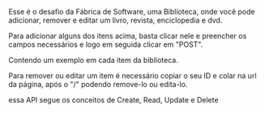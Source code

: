 Esse é o desafio da Fábrica de Software, uma Biblíoteca, onde você pode adicionar, remover e editar um livro, revista, enciclopedia e dvd.

Para adicionar alguns dos itens acima, basta clicar nele e preencher os campos necessários e logo em seguida clicar em "POST".

Contendo um exemplo em cada item da biblíoteca.

Para remover ou editar um item é necessário copiar o seu ID e colar na url da página, após o "/" podendo remove-lo ou edita-lo.

essa API segue os conceitos de Create, Read, Update e Delete